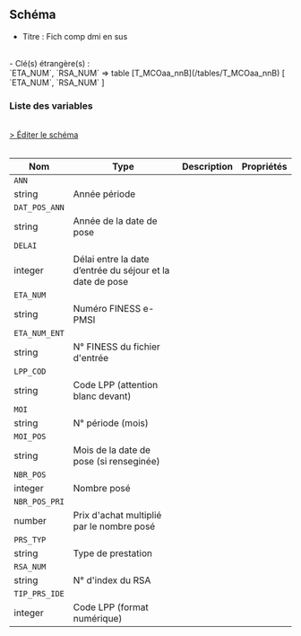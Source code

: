 ## Schéma

- Titre : Fich comp dmi en sus
<br />
- Clé(s) étrangère(s) : <br />
`ETA_NUM`, `RSA_NUM` => table [T_MCOaa_nnB](/tables/T_MCOaa_nnB) [ `ETA_NUM`, `RSA_NUM` ]<br />

### Liste des variables
<br />
<div>
    <a href="https://gitlab.com/healthdatahub/schema-snds/edit/master/schemas/PMSI/PMSI%20MCO/T_MCOaa_nnDMIP.json"  
    arget="_blank" rel="noopener noreferrer">> Éditer le schéma</a>
    <OutboundLink />
</div>
<br />

Nom|Type|Description|Propriétés
-|-|-|-
`ANN`|
string|Année période||
`DAT_POS_ANN`|
string|Année de la date de pose||
`DELAI`|
integer|Délai entre la date d’entrée du séjour et la date de pose||
`ETA_NUM`|
string|Numéro FINESS e-PMSI||
`ETA_NUM_ENT`|
string|N° FINESS du fichier d&#x27;entrée||
`LPP_COD`|
string|Code LPP (attention blanc devant)||
`MOI`|
string|N° période (mois)||
`MOI_POS`|
string|Mois de la date de pose (si renseginée)||
`NBR_POS`|
integer|Nombre posé||
`NBR_POS_PRI`|
number|Prix d&#x27;achat multiplié par le nombre posé||
`PRS_TYP`|
string|Type de prestation||
`RSA_NUM`|
string|N° d&#x27;index du RSA||
`TIP_PRS_IDE`|
integer|Code LPP (format numérique)||

